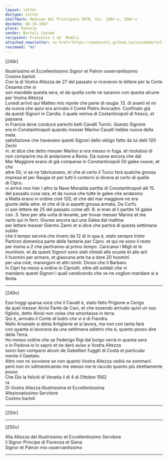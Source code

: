 ```yaml
---
layout: letter
doctype: Letter
shelfmark: Mediceo del Principato 2978, fol. 249r-v, 250r-v
docdate: 04-10-1567
place: Venezia
sender: Bartoli Cosimo
recipient: Francesco I de' Medici
attached_newsletter: <a href="https://smansutti.github.io/cosimobartoli/texts/3080_038/">3080_038</a>
reviewed: "No"
---
```


[249r]  
  
  
Illustrissimo et Eccellentissimo Signor et Patron osservantissimo  
Cosimo bartoli  
Con la di Vostra Altezza de 27 del passato si riceveron le lettere per la Corte Cesarea che si  
son mandate questa sera, et da quella corte ne saranno con questa alcune per Vostra Altezza  
Lunedì arrivò qui Matteo mio nipote che parte di raugia .13. dì avanti et mi  
da nuova che quivi era arrivato il Conte Pietro Avocadro. Confinato già  
da questi Signori in Candia. il quale veniva di Costantinopoli di fresco, et passava  
in Francia dove conduce parechi belli Cavalli Turchi. Questo Signore  
era in Constantinopoli quando messer Marino Cavalli hebbe nuova della mela.  
satisfazione che havevano questi Signori dello obligo fatto da lui delli 120 Zechi  
ni. et dice che detto messer Marino si era messo in fuga. et risolutosi di  
non comparire ma di andarsene a Roma. Da nuove ancora che dal  
Mar Maggiore erano di già comparse in Constantinopoli 50 galee nuove, et che  
altre 50, vi se ne fabricavano, et che al certo il Turco farà qualche grossa  
impresa et per Raugia et per tutti li contorni si diceva al certo di quella  
di Cipro.  
vi arrivò non hier l altro la Nave Monalda partita di Constantinopoli alli 15.  
del passato cosa rara, et da nuova che tutte le galee che andarono  
a Malta erano in ordine cioè 120, et che del mar maggiore ne era  
giunte delle altre. et che di là si aspetti grossa armata. Da Corfù  
ci son lettere de 25 del passato come alli .9. si eran di li partite 14 galee  
con .3. fano per alla volta di levante, per trovar messer Marino et me  
narlo qui in ferri. Giunse ancora qui una Galea dal mattina  
per lettare messer Giermo Zanni et si dice che partirà di questa settimana subito  
che il tempo servirà che invero da 12 di in qua è, stato sempre tristo  
Partiron domenica parte delle fanterie per Cipro. et qui ne sono il resto  
per insino a 2 che partiranno al primo tempo. Caricansi i Migli et le  
munitioni. et da questi Signori sono stati chiesti alle scuole et alle arti  
li huomini per armare, et giascuna arte ha a dare 20 huomini  
per una cioè, marangoni et altri simili. Dicesi che il Barbaro  
in Cipri ha messi a ordine io Cipriotti. oltre alli soldati che vi  
mandano questi Signori i quali vandicendo che ve ne voglion mandare si a 8mila  
  
---  

[249v]  
  
  
Essi hoggi sparsa voce che il Cavalli è, stato fatto Prigione a Cerigo  
da quel messer Alvisi Fante de Cavi, et che essendo arrivato quivi un suo  
figliolo, detto Alvisi non volse che smontasse in terra.  
Qui è, arrivato il Conte di lodrò che vi è di Fiandra.  
Nello Arsanale si detta Artiglierie et si lavora, ma non con tanta farà  
con quanta si lavorava da una settimana adietro che è, quanto posso dire  
della Terra.  
Ho messo ordine che se Federigo Rigi dal borgo verrà in questa sera  
o in Padova io lo saprò et ne darò aviso a Vostra Altezza  
sonci ben comparsi alcuni de Gabellieri fuggiti di Costà et particular  
mente il Gaetato.  
Altro non mi sovviene se non quanto Vostra Altezza vedrà ne sommarii  
però non mi sdimenticando me stesso me le raccdo quanto più strettamente posso  
Che Dio la feliciti di Venetia il dì 4 di Ottobre 1562  
ra  
Di Vostra Altezza Illustrissima et Eccellentissima  
Afezionatissimo Servitore  
Cosimo bartoli  
  
---  

[250r]  
  
  
  
---  

[250v]  
  
  
Alla Altezza del Illustrissimo et Eccellentissimo Servitore  
il Signor Principe di Fiorenza et Siena  
Signor et Patron mio osservantissimo  
  
---  

